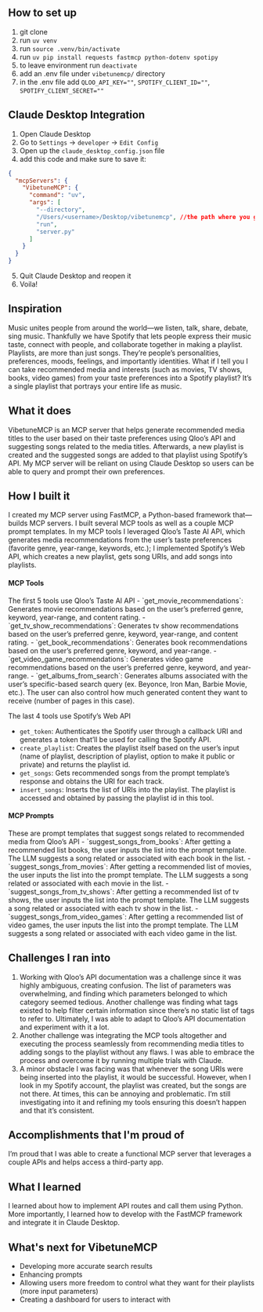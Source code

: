 ## How to set up
1. git clone
2. run `uv venv`
3. run `source .venv/bin/activate`
4. run `uv pip install requests fastmcp python-dotenv spotipy`
5. to leave environment run `deactivate`
6. add an .env file under `vibetunemcp/` directory
7. in the .env file add `QLOO_API_KEY=""`, `SPOTIFY_CLIENT_ID=""`, `SPOTIFY_CLIENT_SECRET=""`

## Claude Desktop Integration
1. Open Claude Desktop
2. Go to `Settings` -> `developer` -> `Edit Config`
3. Open up the `claude_desktop_config.json` file
4. add this code and make sure to save it: 
```json
{
  "mcpServers": {
    "VibetuneMCP": {
      "command": "uv",
      "args": [
        "--directory",
        "/Users/<username>/Desktop/vibetunemcp", //the path where you git cloned the project
        "run",
        "server.py"
      ]
    }
  }
}
```
5. Quit Claude Desktop and reopen it
6. Voila!

## Inspiration
Music unites people from around the world—we listen, talk, share, debate, sing music. Thankfully we have Spotify that lets people express their music taste, connect with people, and collaborate together in making a playlist. Playlists, are more than just songs. They’re people’s personalities, preferences, moods, feelings, and importantly identities. What if I tell you I can take recommended media and interests (such as movies, TV shows, books, video games) from your taste preferences into a Spotify playlist? It’s a single playlist that portrays your entire life as music.

## What it does
VibetuneMCP is an MCP server that helps generate recommended media titles to the user based on their taste preferences using Qloo’s API and suggesting songs related to the media titles. Afterwards, a new playlist is created and the suggested songs are added to that playlist using Spotify’s API.  My MCP server will be reliant on using Claude Desktop so users can be able to query and prompt their own preferences.

## How I built it
I created my MCP server using FastMCP, a Python-based framework that—builds MCP servers. I built several MCP tools as well as a couple MCP prompt templates. In my MCP tools I leveraged Qloo’s Taste AI API, which generates media recommendations from the user’s taste preferences (favorite genre, year-range, keywords, etc.); I implemented Spotify’s Web API, which creates a new playlist, gets song URIs, and add songs into playlists.

<h4>MCP Tools</h4>
The first 5 tools use Qloo’s Taste AI API
- `get_movie_recommendations`: Generates movie recommendations based on the user’s preferred genre, keyword, year-range, and content rating.
- `get_tv_show_recommendations`: Generates tv show recommendations based on the user’s preferred genre, keyword, year-range, and content rating.
- `get_book_recommendations`: Generates book recommendations based on the user’s preferred genre, keyword, and year-range.
- `get_video_game_recommendations`: Generates video game recommendations based on the user’s preferred genre, keyword, and year-range.
- `get_albums_from_search`: Generates albums associated with the user’s specific-based search query (ex. Beyonce, Iron Man, Barbie Movie, etc.). The user can also control how much generated content they want to receive (number of pages in this case).

The last 4 tools use Spotify’s Web API
- `get_token`: Authenticates the Spotify user through a callback URI and generates a token that’ll be used for calling the Spotify API.
- `create_playlist`: Creates the playlist itself based on the user’s input (name of playlist, description of playlist, option to make it public or private) and returns the playlist id.
- `get_songs`: Gets recommended songs from the prompt template’s response and obtains the URI for each track.
- `insert_songs`: Inserts the list of URIs into the playlist. The playlist is accessed and obtained by passing the playlist id in this tool.

<h4>MCP Prompts</h4>
These are prompt templates that suggest songs related to recommended media from Qloo’s API
- `suggest_songs_from_books`: After getting a recommended list books, the user inputs the list into the prompt template. The LLM suggests a song related or associated with each book in the list.
- `suggest_songs_from_movies`: After getting a recommended list of movies, the user inputs the list into the prompt template. The LLM suggests a song related or associated with each movie in the list.
- `suggest_songs_from_tv_shows`: After getting a recommended list of tv shows, the user inputs the list into the prompt template. The LLM suggests a song related or associated with each tv show in the list.
- `suggest_songs_from_video_games`: After getting a recommended list of video games, the user inputs the list into the prompt template. The LLM suggests a song related or associated with each video game in the list.

## Challenges I ran into
<ol>
<li>Working with Qloo’s API documentation was a challenge since it was highly ambiguous, creating confusion. The list of parameters was overwhelming, and finding which parameters belonged to which category seemed tedious. Another challenge was finding what tags existed to help filter certain information since there’s no static list of tags to refer to. Ultimately, I was able to adapt to Qloo’s API documentation and experiment with it a lot.</li>
<li>Another challenge was integrating the MCP tools altogether and executing the process seamlessly from recommending media titles to adding songs to the playlist without any flaws. I was able to embrace the process and overcome it by running multiple trials with Claude.</li>
<li>A minor obstacle I was facing was that whenever the song URIs were being inserted into the playlist, it would be successful. However, when I look in my Spotify account, the playlist was created, but the songs are not there. At times, this can be annoying and problematic. I’m still investigating into it and refining my tools ensuring this doesn’t happen and that it’s consistent.</li>
</ol>

## Accomplishments that I'm proud of
I’m proud that I was able to create a functional MCP server that leverages a couple APIs and helps access a third-party app.

## What I learned
I learned about how to implement API routes and call them using Python. More importantly, I learned how to develop with the FastMCP framework and integrate it in Claude Desktop.

## What's next for VibetuneMCP
- Developing more accurate search results
- Enhancing prompts
- Allowing users more freedom to control what they want for their playlists (more input parameters)
- Creating a dashboard for users to interact with
